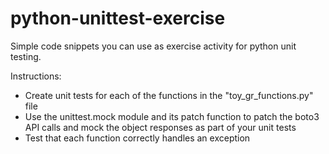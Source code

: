 # python-unittest-exercise
Simple code snippets you can use as exercise activity for python unit testing.

Instructions: 
- Create unit tests for each of the functions in the "toy_gr_functions.py" file
- Use the unittest.mock module and its patch function to patch the boto3 API calls and mock the object responses as part of your unit tests
- Test that each function correctly handles an exception